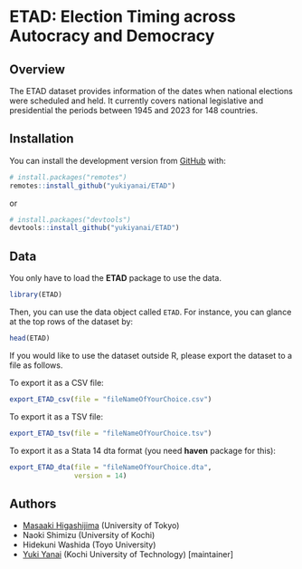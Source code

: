 
# ETAD: Election Timing across Autocracy and Democracy

## Overview

The ETAD dataset provides information of the dates when national
elections were scheduled and held. It currently covers national
legislative and presidential the periods between 1945 and 2023 for 148
countries.

## Installation

You can install the development version from
[GitHub](https://github.com/) with:

``` r
# install.packages("remotes")
remotes::install_github("yukiyanai/ETAD")
```

or

``` r
# install.packages("devtools")
devtools::install_github("yukiyanai/ETAD")
```

## Data

You only have to load the **ETAD** package to use the data.

``` r
library(ETAD)
```

Then, you can use the data object called `ETAD`. For instance, you can
glance at the top rows of the dataset by:

``` r
head(ETAD)
```

If you would like to use the dataset outside R, please export the
dataset to a file as follows.

To export it as a CSV file:

``` r
export_ETAD_csv(file = "fileNameOfYourChoice.csv")
```

To export it as a TSV file:

``` r
export_ETAD_tsv(file = "fileNameOfYourChoice.tsv")
```

To export it as a Stata 14 dta format (you need **haven** package for
this):

``` r
export_ETAD_dta(file = "fileNameOfYourChoice.dta",
                version = 14)
```

## Authors

- [Masaaki Higashijima](https://masaakihigashijima.com/) (University of
  Tokyo)
- Naoki Shimizu (University of Kochi)
- Hidekuni Washida (Toyo University)
- [Yuki Yanai](http://yukiyanai.github.io/) (Kochi University of
  Technology) \[maintainer\]
